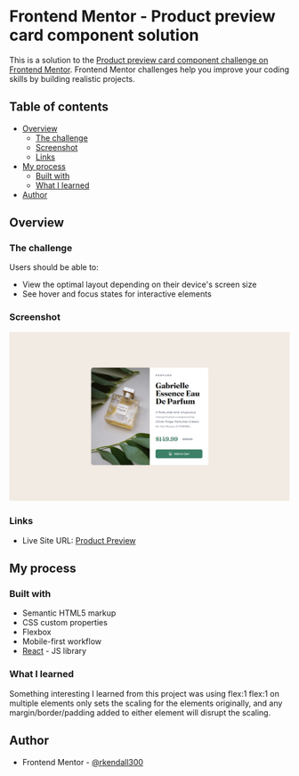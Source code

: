 # Frontend Mentor - Product preview card component solution

This is a solution to the [Product preview card component challenge on Frontend Mentor](https://www.frontendmentor.io/challenges/product-preview-card-component-GO7UmttRfa). Frontend Mentor challenges help you improve your coding skills by building realistic projects. 

## Table of contents

- [Overview](#overview)
  - [The challenge](#the-challenge)
  - [Screenshot](#screenshot)
  - [Links](#links)
- [My process](#my-process)
  - [Built with](#built-with)
  - [What I learned](#what-i-learned)
- [Author](#author)

## Overview

### The challenge

Users should be able to:

- View the optimal layout depending on their device's screen size
- See hover and focus states for interactive elements

### Screenshot

![](./desktop-design.PNG)

### Links

- Live Site URL: [Product Preview](https://rkendall300.github.io/product-preview-component)

## My process

### Built with

- Semantic HTML5 markup
- CSS custom properties
- Flexbox
- Mobile-first workflow
- [React](https://reactjs.org/) - JS library

### What I learned

Something interesting I learned from this project was using flex:1 flex:1 on multiple elements only sets the scaling for the elements originally, and any margin/border/padding added to either element will disrupt the scaling.

## Author

- Frontend Mentor - [@rkendall300](https://www.frontendmentor.io/profile/rkendall300)
